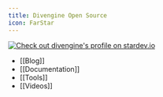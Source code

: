 ```yaml
---
title: Divengine Open Source
icon: FarStar
---
```

<a href="https://stardev.io/developers/divengine"><img alt="Check out divengine's profile on stardev.io" src="https://stardev.io/developers/divengine/badge/languages/global.svg" /></a>


- [[Blog]]
- [[Documentation]]
- [[Tools]]
- [[Videos]]